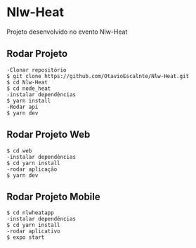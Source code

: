 # Nlw-Heat
Projeto desenvolvido no evento Nlw-Heat
## Rodar Projeto
```
-Clonar repositório
$ git clone https://github.com/OtavioEscalnte/Nlw-Heat.git
$ cd Nlw-Heat
$ cd node_heat
-instalar dependências
$ yarn install
-Rodar api
$ yarn dev

```
## Rodar Projeto Web

```
$ cd web
-instalar dependências
$ cd yarn install 
-rodar aplicação 
$ yarn dev
```
## Rodar Projeto Mobile
```
$ cd nlwheatapp
-instalar dependências
$ cd yarn install
-rodar aplicativo
$ expo start
```
